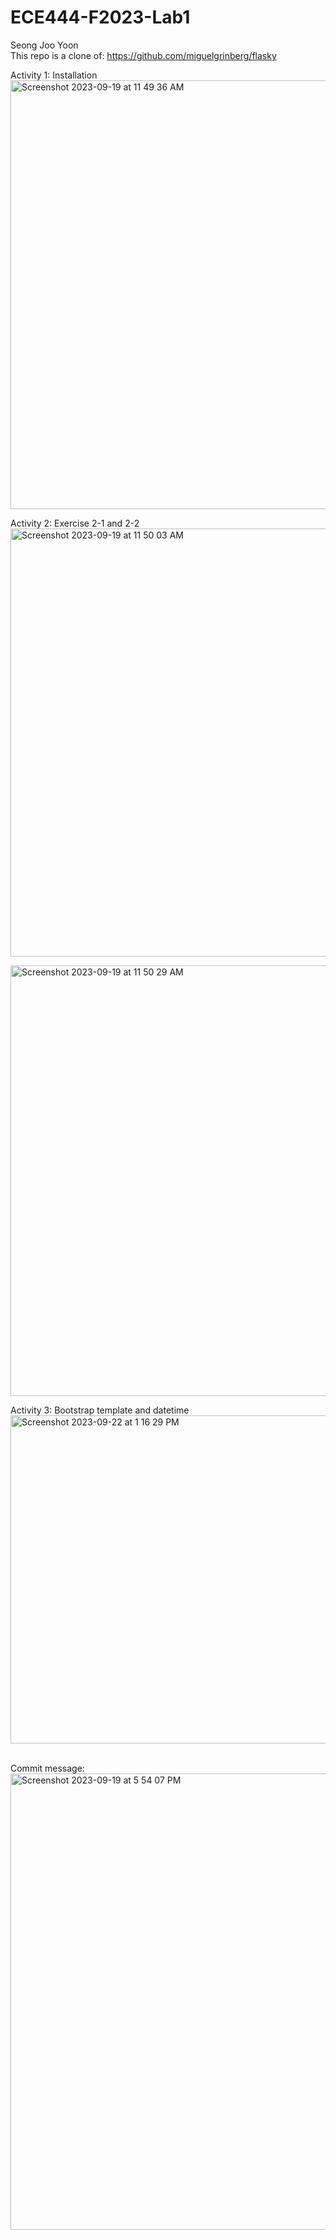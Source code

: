 # ECE444-F2023-Lab1
Seong Joo Yoon <br>
This repo is a clone of: https://github.com/miguelgrinberg/flasky

Activity 1: Installation <br>
<img width="686" alt="Screenshot 2023-09-19 at 11 49 36 AM" src="https://github.com/seongjooy/ECE444-F2023-Lab1/assets/66128818/85ef2687-ccb3-48c6-b9dd-eb200c5ea8d6">

Activity 2: Exercise 2-1 and 2-2 <br>
<img width="685" alt="Screenshot 2023-09-19 at 11 50 03 AM" src="https://github.com/seongjooy/ECE444-F2023-Lab1/assets/66128818/56d19da9-c0d9-46eb-a4af-80721de9a59b">

<img width="689" alt="Screenshot 2023-09-19 at 11 50 29 AM" src="https://github.com/seongjooy/ECE444-F2023-Lab1/assets/66128818/66028918-952b-40ac-b0e9-b0130c976be1">

Activity 3: Bootstrap template and datetime <br>
<img width="525" alt="Screenshot 2023-09-22 at 1 16 29 PM" src="https://github.com/seongjooy/ECE444-F2023-Lab1/assets/66128818/e7fe897d-dd62-4f8b-99e0-526ec7628624">

<br>Commit message:<br>
<img width="730" alt="Screenshot 2023-09-19 at 5 54 07 PM" src="https://github.com/seongjooy/ECE444-F2023-Lab1/assets/66128818/c2290022-cd5c-4895-b65c-e8d2db533d87">
